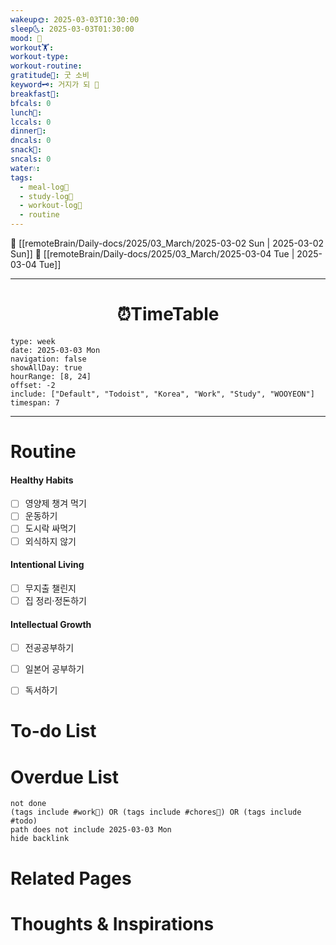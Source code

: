 ```yaml
---
wakeup🌞: 2025-03-03T10:30:00
sleep🌜: 2025-03-03T01:30:00
mood: 💸
workout🏋️: 
workout-type: 
workout-routine: 
gratitude🙏: 굿 소비
keyword🗝️: 거지가 되 🤥
breakfast🍳: 
bfcals: 0
lunch🍚: 
lccals: 0
dinner🥗: 
dncals: 0
snack🍬: 
sncals: 0
water💧: 
tags:
  - meal-log📝
  - study-log📓
  - workout-log💪
  - routine
---
```


🔺 [[remoteBrain/Daily-docs/2025/03_March/2025-03-02 Sun | 2025-03-02 Sun]]
🔻 [[remoteBrain/Daily-docs/2025/03_March/2025-03-04 Tue | 2025-03-04 Tue]]
___
<h1> <center>⏰TimeTable </center> </h1>

```gEvent
type: week
date: 2025-03-03 Mon
navigation: false
showAllDay: true
hourRange: [8, 24]
offset: -2
include: ["Default", "Todoist", "Korea", "Work", "Study", "WOOYEON"]
timespan: 7
```

--- 


# Routine 

####  Healthy Habits
- [ ] 영양제 챙겨 먹기
- [ ] 운동하기
- [ ] 도시락 싸먹기 
- [ ] 외식하지 않기 

####  Intentional Living 
- [ ] 무지출 챌린지 
- [ ] 집 정리·정돈하기

#### Intellectual Growth
- [ ] 전공공부하기
- [ ] 일본어 공부하기
- [ ] 독서하기



# To-do List


# Overdue List
```tasks
not done
(tags include #work💼) OR (tags include #chores🧺) OR (tags include #todo)
path does not include 2025-03-03 Mon
hide backlink
```

# Related Pages



# Thoughts & Inspirations

